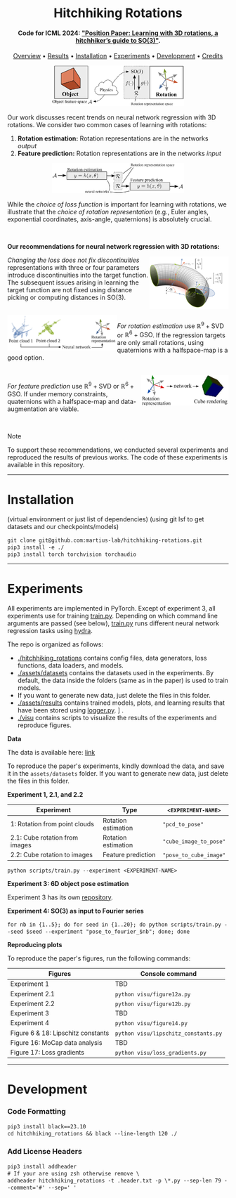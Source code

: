 <h1 align="center">
  <br>
  Hitchhiking Rotations
  <br>
</h1>

<h4 align="center">
Code for ICML 2024: <a href="some_ariv_link" target="_blank">"Position Paper: Learning with 3D rotations, a hitchhiker’s guide to SO(3)"</a>.</h4>

<p align="center">
  <a href="#overview">Overview</a> •
  <a href="#results">Results</a> •
  <a href="#installation">Installation</a> •
  <a href="#experiments">Experiments</a> •
  <a href="#development">Development</a> •
  <a href="#credits">Credits</a>
</p>


<p align="center" width="60%">
<img src="assets/docs/overview_top.png" width="300px">
</p>   

Our work discusses recent trends on neural network regression with 3D rotations. We consider two common cases of learning with rotations:
1) **Rotation estimation:** Rotation representations are in the networks *output*
2) **Feature prediction:** Rotation representations are in the networks *input*

<p align="center" width="60%">
<img src="assets/docs/overview_bottom.png" width="300px">
</p>

While the *choice of loss function* is important for learning with rotations, we illustrate that the *choice of rotation representation* (e.g., Euler angles, exponential coordinates, axis-angle, quaternions) is absolutely crucial.

<br />

**Our recommendations for neural network regression with 3D rotations:**

<div style="margin-left: 50px;">
<img align="right" src="assets/docs/torus.png" width="180px">
</div>

*Changing the loss does not fix discontinuities* representations with three or four parameters introduce discontinuities into the target function. The subsequent issues arising in learning the target function are not fixed using distance picking or computing distances in $\mathrm{SO}(3)$.

<br />

<div style="margin-right: 100px;">
<img align="left" src="assets/docs/rotation_estimation.png" width="250px">
</div>

*For rotation estimation* use $\mathbb{R}^9+\mathrm{SVD}$ or $\mathbb{R}^6+\mathrm{GSO}$. If the regression targets are only small rotations, using quaternions with a halfspace-map is a good option.

<br />

<img align="right" src="assets/docs/feature_prediction.png" width="200px">

*For feature prediction* use $\mathbb{R}^9+\mathrm{SVD}$ or $\mathbb{R}^6+\mathrm{GSO}$. If under memory constraints, quaternions with a halfspace-map and data-augmentation are viable.

<br />

> [!NOTE]  
> To support these recommendations, we conducted several experiments and reproduced the results of previous works. The code of these experiments is available in this repository.

---

# Installation
(virtual environment or just list of dependencies) 
(using git lsf to get datasets and our checkpoints/models)

```shell
git clone git@github.com:martius-lab/hitchhiking-rotations.git
pip3 install -e ./
pip3 install torch torchvision torchaudio
```

---

# Experiments
All experiments are implemented in PyTorch. 
Except of experiment 3, all experiments use for training [train.py](scripts/train.py).
Depending on which command line arguments are passed (see below), 
[train.py](scripts/train.py) runs different neural network regression tasks using [hydra](https://hydra.cc/).

The repo is organized as follows:

- [./hitchhiking_rotations](hitchhiking_rotations) contains config files, data generators, loss functions, data loaders, and models.
- [./assets/datasets](assets/datasets) contains the datasets used in the experiments. 
By default, the data inside the folders (same as in the paper) is used to train models. 
- If you want to generate new data, just delete the files in this folder.
- [./assets/results](assets/results) contains trained models, plots, and
learning results that have been stored using [logger.py](hitchhiking_rotations/utils/logger.py).
] .
- [./visu](hitchhiking_rotations/visu) contains scripts to visualize the results of the experiments and reproduce figures.

**Data**

The data is available here: [link](PUT-LINK-HERE)

To reproduce the paper's experiments, kindly download the data, and save it in the `assets/datasets` folder. If you want to generate new data, just delete the files in this folder.

**Experiment 1, 2.1, and 2.2**

| **Experiment**                 | **Type**            | `<EXPERIMENT-NAME>`    |
|--------------------------------|---------------------|------------------------|
| 1: Rotation from point clouds  | Rotation estimation | `"pcd_to_pose"`        |
| 2.1: Cube rotation from images | Rotation estimation | `"cube_image_to_pose"` |
| 2.2: Cube rotation to images   | Feature prediction  | `"pose_to_cube_image"` |

```console
python scripts/train.py --experiment <EXPERIMENT-NAME>
```

**Experiment 3: 6D object pose estimation** 

Experiment 3 has its own [repository](PUT-LINK-HERE).

**Experiment 4: SO(3) as input to Fourier series**
```console
for nb in {1..5}; do for seed in {1..20}; do python scripts/train.py --seed $seed --experiment "pose_to_fourier_$nb"; done; done
```

**Reproducing plots**

To reproduce the paper's figures, run the following commands:

| **Figures**                        | **Console command**                  |
|------------------------------------|--------------------------------------|
| Experiment 1                       | TBD                                  |
| Experiment 2.1                     | `python visu/figure12a.py`           |
| Experiment 2.2                     | `python visu/figure12b.py`           |
| Experiment 3                       | TBD                                  |
| Experiment 4                       | `python visu/figure14.py`            |
| Figure 6 & 18: Lipschitz constants | `python visu/lipschitz_constants.py` |
| Figure 16: MoCap data analysis     | TBD                                  |
| Figure 17: Loss gradients          | `python visu/loss_gradients.py`      |

---

# Development
### Code Formatting
```shell
pip3 install black==23.10
cd hitchhiking_rotations && black --line-length 120 ./
```
### Add License Headers
```shell
pip3 install addheader
# If your are using zsh otherwise remove \
addheader hitchhiking_rotations -t .header.txt -p \*.py --sep-len 79 --comment='#' --sep=' '
```

